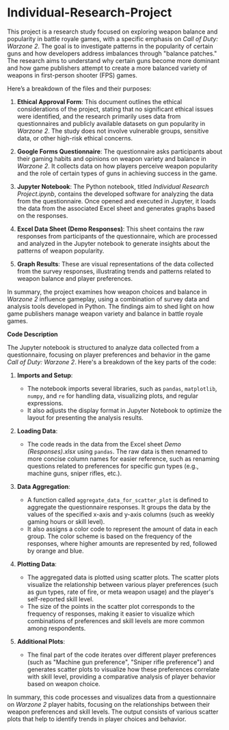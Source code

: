 # Individual-Research-Project
This project is a research study focused on exploring weapon balance and popularity in battle royale games, with a specific emphasis on *Call of Duty: Warzone 2*. The goal is to investigate patterns in the popularity of certain guns and how developers address imbalances through "balance patches." The research aims to understand why certain guns become more dominant and how game publishers attempt to create a more balanced variety of weapons in first-person shooter (FPS) games.

Here’s a breakdown of the files and their purposes:

1. **Ethical Approval Form**: This document outlines the ethical considerations of the project, stating that no significant ethical issues were identified, and the research primarily uses data from questionnaires and publicly available datasets on gun popularity in *Warzone 2*. The study does not involve vulnerable groups, sensitive data, or other high-risk ethical concerns.

2. **Google Forms Questionnaire**: The questionnaire asks participants about their gaming habits and opinions on weapon variety and balance in *Warzone 2*. It collects data on how players perceive weapon popularity and the role of certain types of guns in achieving success in the game.

3. **Jupyter Notebook**: The Python notebook, titled *Individual Research Project.ipynb*, contains the developed software for analyzing the data from the questionnaire. Once opened and executed in Jupyter, it loads the data from the associated Excel sheet and generates graphs based on the responses.

4. **Excel Data Sheet (Demo Responses)**: This sheet contains the raw responses from participants of the questionnaire, which are processed and analyzed in the Jupyter notebook to generate insights about the patterns of weapon popularity.

5. **Graph Results**: These are visual representations of the data collected from the survey responses, illustrating trends and patterns related to weapon balance and player preferences.

In summary, the project examines how weapon choices and balance in *Warzone 2* influence gameplay, using a combination of survey data and analysis tools developed in Python. The findings aim to shed light on how game publishers manage weapon variety and balance in battle royale games.

**Code Description**

The Jupyter notebook is structured to analyze data collected from a questionnaire, focusing on player preferences and behavior in the game *Call of Duty: Warzone 2*. Here's a breakdown of the key parts of the code:

1. **Imports and Setup**: 
   - The notebook imports several libraries, such as `pandas`, `matplotlib`, `numpy`, and `re` for handling data, visualizing plots, and regular expressions.
   - It also adjusts the display format in Jupyter Notebook to optimize the layout for presenting the analysis results.

2. **Loading Data**:
   - The code reads in the data from the Excel sheet *Demo (Responses).xlsx* using `pandas`. The raw data is then renamed to more concise column names for easier reference, such as renaming questions related to preferences for specific gun types (e.g., machine guns, sniper rifles, etc.).

3. **Data Aggregation**:
   - A function called `aggregate_data_for_scatter_plot` is defined to aggregate the questionnaire responses. It groups the data by the values of the specified x-axis and y-axis columns (such as weekly gaming hours or skill level).
   - It also assigns a color code to represent the amount of data in each group. The color scheme is based on the frequency of the responses, where higher amounts are represented by red, followed by orange and blue.

4. **Plotting Data**:
   - The aggregated data is plotted using scatter plots. The scatter plots visualize the relationship between various player preferences (such as gun types, rate of fire, or meta weapon usage) and the player's self-reported skill level.
   - The size of the points in the scatter plot corresponds to the frequency of responses, making it easier to visualize which combinations of preferences and skill levels are more common among respondents.

5. **Additional Plots**:
   - The final part of the code iterates over different player preferences (such as "Machine gun preference", "Sniper rifle preference") and generates scatter plots to visualize how these preferences correlate with skill level, providing a comparative analysis of player behavior based on weapon choice.

In summary, this code processes and visualizes data from a questionnaire on *Warzone 2* player habits, focusing on the relationships between their weapon preferences and skill levels. The output consists of various scatter plots that help to identify trends in player choices and behavior.
